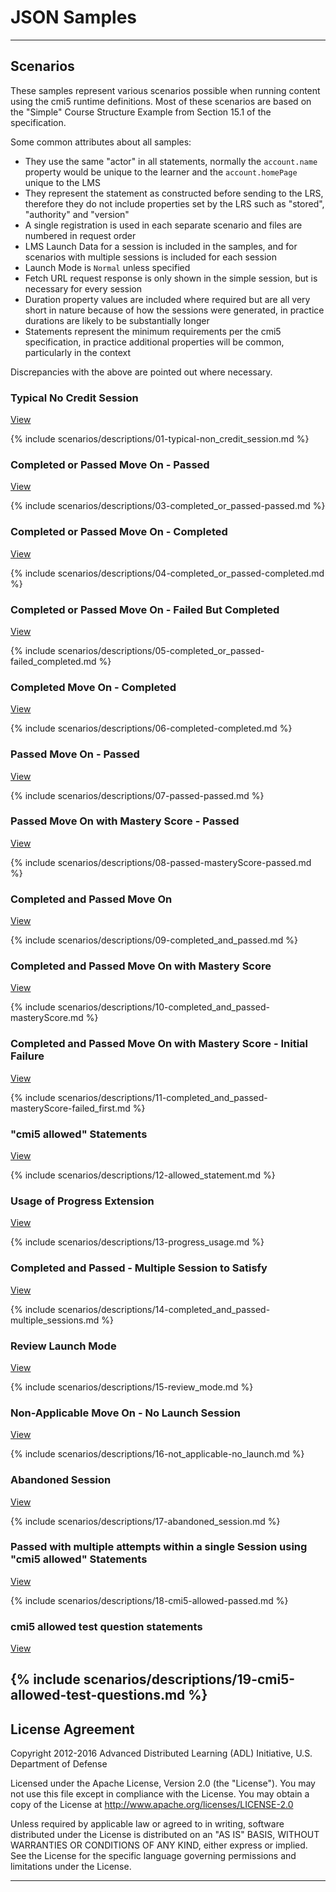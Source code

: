 ---
---

# JSON Samples

------

## Scenarios

These samples represent various scenarios possible when running content using the cmi5 runtime definitions. Most of these scenarios are based on the "Simple" Course Structure Example from Section 15.1 of the specification.

Some common attributes about all samples:

* They use the same "actor" in all statements, normally the `account.name` property would be unique to the learner and the `account.homePage` unique to the LMS
* They represent the statement as constructed before sending to the LRS, therefore they do not include properties set by the LRS such as "stored", "authority" and "version"
* A single registration is used in each separate scenario and files are numbered in request order
* LMS Launch Data for a session is included in the samples, and for scenarios with multiple sessions is included for each session
* Launch Mode is `Normal` unless specified
* Fetch URL request response is only shown in the simple session, but is necessary for every session
* Duration property values are included where required but are all very short in nature because of how the sessions were generated, in practice durations are likely to be substantially longer
* Statements represent the minimum requirements per the cmi5 specification, in practice additional properties will be common, particularly in the context

Discrepancies with the above are pointed out where necessary.

### Typical No Credit Session

[View](scenarios/01-typical-non_credit_session)

{% include scenarios/descriptions/01-typical-non_credit_session.md %}

### Completed or Passed Move On - Passed

[View](scenarios/03-completed_or_passed-passed)

{% include scenarios/descriptions/03-completed_or_passed-passed.md %}

### Completed or Passed Move On - Completed

[View](scenarios/04-completed_or_passed-completed)

{% include scenarios/descriptions/04-completed_or_passed-completed.md %}

### Completed or Passed Move On - Failed But Completed

[View](scenarios/05-completed_or_passed-failed_completed)

{% include scenarios/descriptions/05-completed_or_passed-failed_completed.md %}

### Completed Move On - Completed

[View](scenarios/06-completed-completed)

{% include scenarios/descriptions/06-completed-completed.md %}

### Passed Move On - Passed

[View](scenarios/07-passed-passed)

{% include scenarios/descriptions/07-passed-passed.md %}

### Passed Move On with Mastery Score - Passed

[View](scenarios/08-passed-masteryScore-passed)

{% include scenarios/descriptions/08-passed-masteryScore-passed.md %}

### Completed and Passed Move On

[View](scenarios/09-completed_and_passed)

{% include scenarios/descriptions/09-completed_and_passed.md %}

### Completed and Passed Move On with Mastery Score

[View](scenarios/10-completed_and_passed-masteryScore)

{% include scenarios/descriptions/10-completed_and_passed-masteryScore.md %}

### Completed and Passed Move On with Mastery Score - Initial Failure

[View](scenarios/11-completed_and_passed-masteryScore-failed_first)

{% include scenarios/descriptions/11-completed_and_passed-masteryScore-failed_first.md %}

### "cmi5 allowed" Statements

[View](scenarios/12-allowed_statement)

{% include scenarios/descriptions/12-allowed_statement.md %}

### Usage of Progress Extension

[View](scenarios/13-progress_usage)

{% include scenarios/descriptions/13-progress_usage.md %}

### Completed and Passed - Multiple Session to Satisfy

[View](scenarios/14-completed_and_passed-multiple_sessions)

{% include scenarios/descriptions/14-completed_and_passed-multiple_sessions.md %}

### Review Launch Mode

[View](scenarios/15-review_mode)

{% include scenarios/descriptions/15-review_mode.md %}

### Non-Applicable Move On - No Launch Session

[View](scenarios/16-not_applicable-no_launch)

{% include scenarios/descriptions/16-not_applicable-no_launch.md %}

### Abandoned Session

[View](scenarios/17-abandoned_session)

{% include scenarios/descriptions/17-abandoned_session.md %}

### Passed with multiple attempts within a single Session using "cmi5 allowed" Statements

[View](scenarios/18-cmi5-allowed-passed)

{% include scenarios/descriptions/18-cmi5-allowed-passed.md %}

### cmi5 allowed test question statements

[View](scenarios/19-cmi5-allowed-test-questions)

{% include scenarios/descriptions/19-cmi5-allowed-test-questions.md %}
-------

## License Agreement

Copyright 2012-2016 Advanced Distributed Learning (ADL) Initiative, U.S. Department of Defense

Licensed under the Apache License, Version 2.0 (the "License"). You may not use this file except in compliance with the License.
You may obtain a copy of the License at http://www.apache.org/licenses/LICENSE-2.0

Unless required by applicable law or agreed to in writing, software distributed under the License is distributed
on an "AS IS" BASIS, WITHOUT WARRANTIES OR CONDITIONS OF ANY KIND, either express or implied. See the License for
the specific language governing permissions and limitations under the License.

-------

